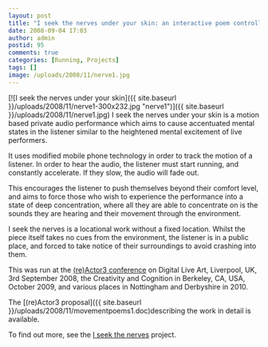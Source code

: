 ```yaml
---
layout: post
title: "I seek the nerves under your skin: an interactive poem controlled by running"
date: 2008-09-04 17:03
author: admin
postid: 95
comments: true
categories: [Running, Projects]
tags: []
image: /uploads/2008/11/nerve1.jpg
---
```

[![I seek the nerves under your skin]({{ site.baseurl }}/uploads/2008/11/nerve1-300x232.jpg "nerve1")]({{ site.baseurl }}/uploads/2008/11/nerve1.jpg)
I seek the nerves under your skin is a motion based private audio performance which aims to cause accentuated mental states in the listener similar to the heightened mental excitement of live performers.

It uses modified mobile phone technology in order to track the motion of a listener. In order to hear the audio, the listener must start running, and constantly accelerate. If they slow, the audio will fade out.

This encourages the listener to push themselves beyond their comfort level, and aims to force those who wish to experience the performance into a state of deep concentration, where all they are able to concentrate on is the sounds they are hearing and their movement through the environment.

I seek the nerves is a locational work without a fixed location. Whilst the piece itself takes no cues from the environment, the listener is in a public place, and forced to take notice of their surroundings to avoid crashing into them.

This was run at the [(re)Actor3 conference](http://www.digitalliveart.co.uk) on Digital Live Art, Liverpool, UK, 3rd September 2008, the Creativity and Cognition in Berkeley, CA, USA, October 2009, and various places in Nottingham and Derbyshire in 2010.

The [(re)Actor3 proposal]({{ site.baseurl }}/uploads/2008/11/movementpoems1.doc)describing the work in detail is available.

To find out more, see the [I seek the nerves](?cat=7) project.

